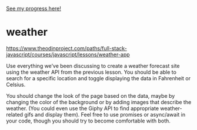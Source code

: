 [See my progress here!](https://TYLPHE.github.io/weather/dist/)

# weather
https://www.theodinproject.com/paths/full-stack-javascript/courses/javascript/lessons/weather-app

Use everything we’ve been discussing to create a weather forecast site using the weather API from the previous lesson. You should be able to search for a specific location and toggle displaying the data in Fahrenheit or Celsius.

You should change the look of the page based on the data, maybe by changing the color of the background or by adding images that describe the weather. (You could even use the Giphy API to find appropriate weather-related gifs and display them). Feel free to use promises or async/await in your code, though you should try to become comfortable with both.
